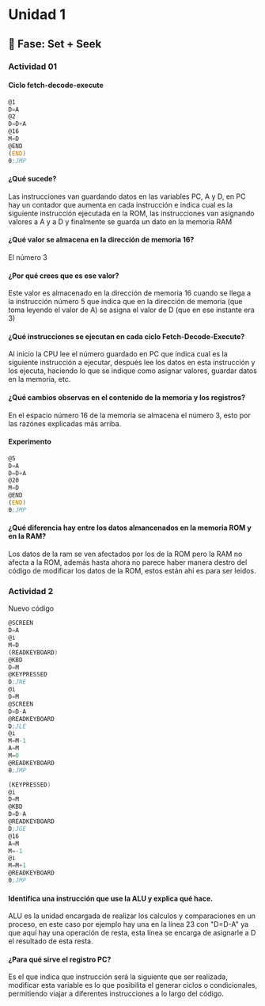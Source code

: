 # Unidad 1

## 🔎 Fase: Set + Seek

### Actividad 01
#### Ciclo fetch-decode-execute
``` asm
@1
D=A
@2
D=D+A
@16
M=D
@END
(END)
0;JMP
```

#### ¿Qué sucede?
Las instrucciones van guardando datos en las variables PC, A y D, en PC hay un contador que aumenta en cada instrucción e indica cual es la siguiente instrucción ejecutada en la ROM, las instrucciones van asignando valores a A y a D y finalmente se guarda un dato en la memoria RAM

#### ¿Qué valor se almacena en la dirección de memoria 16?                          
El número 3

#### ¿Por qué crees que es ese valor?
Este valor es almacenado en la dirección de memoria 16 cuando se llega a la instrucción número 5 que indica que en la dirección de memoria (que toma leyendo el valor de A) se asigna el valor de D (que en ese instante era 3)


#### ¿Qué instrucciones se ejecutan en cada ciclo Fetch-Decode-Execute?
Al inicio la CPU lee el número guardado en PC que indica cual es la siguiente instrucción a ejecutar, después lee los datos en esta instrucción y los ejecuta, haciendo lo que se indique como asignar valores, guardar datos en la memoria, etc.

#### ¿Qué cambios observas en el contenido de la memoria y los registros?
En el espacio número 16 de la memoria se almacena el número 3, esto por las razónes explicadas más arriba.

#### Experimento
``` asm
@5
D=A
D=D+A
@20
M=D
@END
(END)
0;JMP
```

#### ¿Qué diferencia hay entre los datos almancenados en la memoria ROM y en la RAM?
Los datos de la ram se ven afectados por los de la ROM pero la RAM no afecta a la ROM, además hasta ahora no parece haber manera destro del código de modificar los datos de la ROM, estos están ahi es para ser leidos.

### Actividad 2
Nuevo código
``` asm
@SCREEN
D=A
@i
M=D
(READKEYBOARD)
@KBD
D=M
@KEYPRESSED
D;JNE
@i
D=M
@SCREEN
D=D-A
@READKEYBOARD
D;JLE
@i
M=M-1
A=M
M=0
@READKEYBOARD
0;JMP

(KEYPRESSED)
@i
D=M
@KBD
D=D-A
@READKEYBOARD
D;JGE
@16
A=M
M=-1
@i
M=M+1
@READKEYBOARD
0;JMP
```
#### Identifica una instrucción que use la ALU y explica qué hace.
ALU es la unidad encargada de realizar los calculos y comparaciones en un proceso, en este caso por ejemplo hay una en la línea 23 con "D=D-A" ya que aquí hay una operación de resta, esta línea se encarga de asignarle a D el resultado de esta resta.
#### ¿Para qué sirve el registro PC?
Es el que indica que instrucción será la siguiente que ser realizada, modificar esta variable es lo que posibilita el generar ciclos o condicionales, permitiendo viajar a diferentes instrucciones a lo largo del código.
#### 
